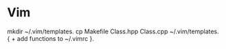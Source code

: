 # Vim

mkdir ~/.vim/templates. 
cp Makefile Class.hpp Class.cpp ~/.vim/templates. 
{ + add functions to ~/.vimrc }. 
